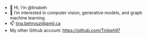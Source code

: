 - 👋 Hi, I’m @tinabeh
- 👀 I’m interested in computer vision, generative models, and graph machine learning
- 📫 tina.behrouzi@amii.ca
- My other Github account: https://github.com/Tinbeh97

<!---
tinabeh/tinabeh is a ✨ special ✨ repository because its `README.md` (this file) appears on your GitHub profile.
You can click the Preview link to take a look at your changes.
--->
